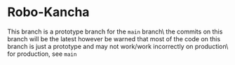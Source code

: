 # Robo-Kancha

This branch is a prototype branch for the `main` branch\\
the commits on this branch will be the latest however be warned that most of the code on this branch is just a prototype and may not work/work incorrectly on production\\
for production, see `main`

